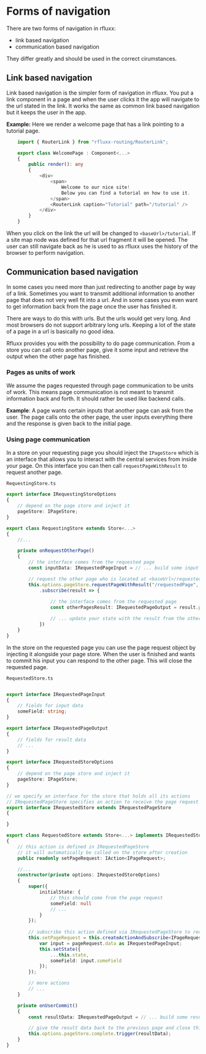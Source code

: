 # Forms of navigation

There are two forms of navigation in rfluxx:

- link based navigation
- communication based navigation

They differ greatly and should be used in the correct cirumstances.

## Link based navigation

Link based navigation is the simpler form of navigation in rfluxx. You put a link component in a page and when the user clicks it the app will navigate to the url stated in the link. It works the same as common link based navigation but it keeps the user in the app.

__Example:__
Here we render a welcome page that has a link pointing to a tutorial page.

```typescript
    import { RouterLink } from "rfluxx-routing/RouterLink";

    export class WelcomePage : Component<...>
    {
        public render(): any 
        {
            <div>
                <span>
                    Welcome to our nice site!
                    Below you can find a tutorial on how to use it.
                </span>
                <RouterLink caption="Tutorial" path="/tutorial" />
            </div>
        }
    }
```

When you click on the link the url will be changed to `<baseUrl>/tutorial`. If a site map node was defined for that url fragment it will be opened. The user can still navigate back as he is used to as rfluxx uses the history of the browser to perform navigation.

## Communication based navigation

In some cases you need more than just redirecting to another page by way of a link. Sometimes you want to transmit additional information to another page that does not very well fit into a url. And in some cases you even want to get information back from the page once the user has finished it. 

There are ways to do this with urls. But the urls would get very long. And most browsers do not support arbitrary long urls. Keeping a lot of the state of a page in a url is basically no good idea.

Rfluxx provides you with the possibility to do page communication. From a store you can call onto another page, give it some input and retrieve the output when the other page has finished. 

### Pages as units of work

We assume the pages requested through page communication to be units of work. This means page communication is not meant to transmit information back and forth. It should rather be used like backend calls.

__Example__: A page wants certain inputs that another page can ask from the user. The page calls onto the other page, the user inputs everything there and the response is given back to the initial page.

### Using page communication

In a store on your requesting page you should inject the `IPageStore` which is an interface that allows you to interact with the central services from inside your page. On this interface you can then call `requestPageWithResult` to request another page.

`RequestingStore.ts`
```typescript
export interface IRequestingStoreOptions
{
    // depend on the page store and inject it
    pageStore: IPageStore;
}

export class RequestingStore extends Store<...>
{
    //...

    private onRequestOtherPage()
    {
        // the interface comes from the requested page
        const inputData: IRequestedPageInput = // ... build some input data

        // request the other page who is located at <baseUrl>/requestedPage
        this.options.pageStore.requestPageWithResult("/requestedPage", inputData)
            .subscribe(result => {
                
                // the interface comes from the requested page
                const otherPagesResult: IRequestedPageOutput = result.pageResult;

                // ... update your state with the result from the other page
            })
    }
}
```

In the store on the requested page you can use the page request object by injecting it alongside your page store. When the user is finished and wants to commit his input you can respond to the other page. This will close the requested page.

`RequestedStore.ts`
```typescript

export interface IRequestedPageInput 
{
    // fields for input data
    someField: string;
}

export interface IRequestedPageOutput 
{
    // fields for result data
    // ...
}

export interface IRequestedStoreOptions
{
    // depend on the page store and inject it
    pageStore: IPageStore;
}

// we specify an interface for the store that holds all its actions
// IRequestedPageStore specifies an action to receive the page request
export interface IRequestedStore extends IRequestedPageStore
{

}

export class RequestedStore extends Store<...> implements IRequestedStore
{
    // this action is defined in IRequestedPageStore
    // it will automatically be called on the store after creation
    public readonly setPageRequest: IAction<IPageRequest>;

    //...
    constructor(private options: IRequestedStoreOptions)
    {
        super({
            initialState: {
                // this should come from the page request
                someField: null 
                // ...              
            }
        });
        
        // subscribe this action defined via IRequestedPageStore to receive the page request object
        this.setPageRequest = this.createActionAndSubscribe<IPageRequest>(pageRequest => {
            var input = pageRequest.data as IRequestedPageInput;
            this.setState({
                ...this.state,
                someField: input.someField
            });
        });

        // more actions
        // ...
    }

    private onUserCommit()
    {
        const resultData: IRequestedPageOutput = // ... build some result data object

        // give the result data back to the previous page and close this page
        this.options.pageStore.complete.trigger(resultData);
    }
}
```